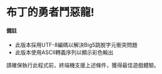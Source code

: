 # 布丁的勇者鬥惡龍!

#### 備註
* 此版本採用UTF-8編碼以解決Big5跳脫字元衝突問題
* 此版本使用ASCII轉義序列以顯示彩色輸出

請確保執行此程式前，終端機支援上述條件，獲得最佳遊戲體驗。
